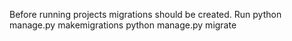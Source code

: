 Before running projects migrations should be created.
Run 
python manage.py makemigrations
python manage.py migrate

